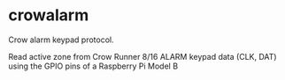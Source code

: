 # crowalarm
Crow alarm keypad protocol.

Read active zone from Crow Runner 8/16 ALARM keypad data (CLK, DAT) using the GPIO pins of a Raspberry Pi Model B
